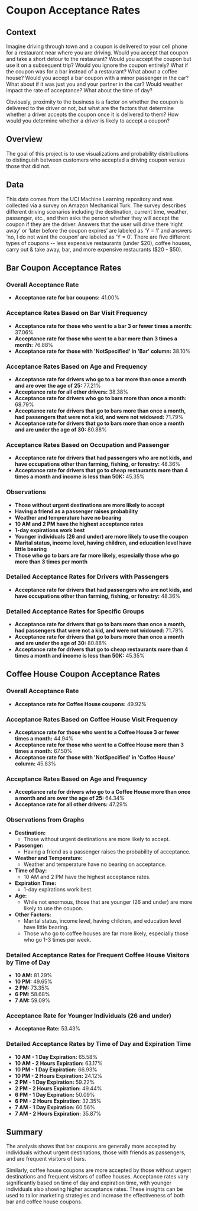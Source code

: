 # Coupon Acceptance Rates

## Context

Imagine driving through town and a coupon is delivered to your cell phone for a restaurant near where you are driving. Would you accept that coupon and take a short detour to the restaurant? Would you accept the coupon but use it on a subsequent trip? Would you ignore the coupon entirely? What if the coupon was for a bar instead of a restaurant? What about a coffee house? Would you accept a bar coupon with a minor passenger in the car? What about if it was just you and your partner in the car? Would weather impact the rate of acceptance? What about the time of day?

Obviously, proximity to the business is a factor on whether the coupon is delivered to the driver or not, but what are the factors that determine whether a driver accepts the coupon once it is delivered to them? How would you determine whether a driver is likely to accept a coupon?

## Overview

The goal of this project is to use visualizations and probability distributions to distinguish between customers who accepted a driving coupon versus those that did not.

## Data

This data comes from the UCI Machine Learning repository and was collected via a survey on Amazon Mechanical Turk. The survey describes different driving scenarios including the destination, current time, weather, passenger, etc., and then asks the person whether they will accept the coupon if they are the driver. Answers that the user will drive there ‘right away’ or ‘later before the coupon expires’ are labeled as ‘Y = 1’ and answers ‘no, I do not want the coupon’ are labeled as ‘Y = 0’. There are five different types of coupons -- less expensive restaurants (under $20), coffee houses, carry out & take away, bar, and more expensive restaurants ($20 - $50).

## Bar Coupon Acceptance Rates

### Overall Acceptance Rate
- **Acceptance rate for bar coupons:** 41.00%

### Acceptance Rates Based on Bar Visit Frequency
- **Acceptance rate for those who went to a bar 3 or fewer times a month:** 37.06%
- **Acceptance rate for those who went to a bar more than 3 times a month:** 76.88%
- **Acceptance rate for those with 'NotSpecified' in 'Bar' column:** 38.10%

### Acceptance Rates Based on Age and Frequency
- **Acceptance rate for drivers who go to a bar more than once a month and are over the age of 25:** 77.21%
- **Acceptance rate for all other drivers:** 38.38%
- **Acceptance rate for drivers who go to bars more than once a month:** 68.79%
- **Acceptance rate for drivers that go to bars more than once a month, had passengers that were not a kid, and were not widowed:** 71.79%
- **Acceptance rate for drivers that go to bars more than once a month and are under the age of 30:** 80.88%

### Acceptance Rates Based on Occupation and Passenger
- **Acceptance rate for drivers that had passengers who are not kids, and have occupations other than farming, fishing, or forestry:** 48.36%
- **Acceptance rate for drivers that go to cheap restaurants more than 4 times a month and income is less than 50K:** 45.35%

### Observations
- **Those without urgent destinations are more likely to accept**
- **Having a friend as a passenger raises probability**
- **Weather and temperature have no bearing**
- **10 AM and 2 PM have the highest acceptance rates**
- **1-day expirations work best**
- **Younger individuals (26 and under) are more likely to use the coupon**
- **Marital status, income level, having children, and education level have little bearing**
- **Those who go to bars are far more likely, especially those who go more than 3 times per month**

### Detailed Acceptance Rates for Drivers with Passengers
- **Acceptance rate for drivers that had passengers who are not kids, and have occupations other than farming, fishing, or forestry:** 48.36%

### Detailed Acceptance Rates for Specific Groups
- **Acceptance rate for drivers that go to bars more than once a month, had passengers that were not a kid, and were not widowed:** 71.79%
- **Acceptance rate for drivers that go to bars more than once a month and are under the age of 30:** 80.88%
- **Acceptance rate for drivers that go to cheap restaurants more than 4 times a month and income is less than 50K:** 45.35%

## Coffee House Coupon Acceptance Rates

### Overall Acceptance Rate
- **Acceptance rate for Coffee House coupons:** 49.92%

### Acceptance Rates Based on Coffee House Visit Frequency
- **Acceptance rate for those who went to a Coffee House 3 or fewer times a month:** 44.94%
- **Acceptance rate for those who went to a Coffee House more than 3 times a month:** 67.50%
- **Acceptance rate for those with 'NotSpecified' in 'Coffee House' column:** 45.83%

### Acceptance Rates Based on Age and Frequency
- **Acceptance rate for drivers who go to a Coffee House more than once a month and are over the age of 25:** 64.34%
- **Acceptance rate for all other drivers:** 47.29%

### Observations from Graphs
- **Destination:**
  - Those without urgent destinations are more likely to accept.
- **Passenger:**
  - Having a friend as a passenger raises the probability of acceptance.
- **Weather and Temperature:**
  - Weather and temperature have no bearing on acceptance.
- **Time of Day:**
  - 10 AM and 2 PM have the highest acceptance rates.
- **Expiration Time:**
  - 1-day expirations work best.
- **Age:**
  - While not enormous, those that are younger (26 and under) are more likely to use the coupon.
- **Other Factors:**
  - Marital status, income level, having children, and education level have little bearing.
  - Those who go to coffee houses are far more likely, especially those who go 1-3 times per week.

### Detailed Acceptance Rates for Frequent Coffee House Visitors by Time of Day
- **10 AM:** 81.29%
- **10 PM:** 49.65%
- **2 PM:** 73.35%
- **6 PM:** 58.68%
- **7 AM:** 59.09%

### Acceptance Rate for Younger Individuals (26 and under)
- **Acceptance Rate:** 53.43%

### Detailed Acceptance Rates by Time of Day and Expiration Time
- **10 AM - 1 Day Expiration:** 65.58%
- **10 AM - 2 Hours Expiration:** 63.17%
- **10 PM - 1 Day Expiration:** 66.93%
- **10 PM - 2 Hours Expiration:** 24.12%
- **2 PM - 1 Day Expiration:** 59.22%
- **2 PM - 2 Hours Expiration:** 49.44%
- **6 PM - 1 Day Expiration:** 50.09%
- **6 PM - 2 Hours Expiration:** 32.35%
- **7 AM - 1 Day Expiration:** 60.56%
- **7 AM - 2 Hours Expiration:** 35.87%

## Summary
The analysis shows that bar coupons are generally more accepted by individuals without urgent destinations, those with friends as passengers, and are frequent visitors of bars. 

Similarly, coffee house coupons are more accepted by those without urgent destinations and frequent visitors of coffee houses. Acceptance rates vary significantly based on time of day and expiration time, with younger individuals also showing higher acceptance rates. These insights can be used to tailor marketing strategies and increase the effectiveness of both bar and coffee house coupons.
